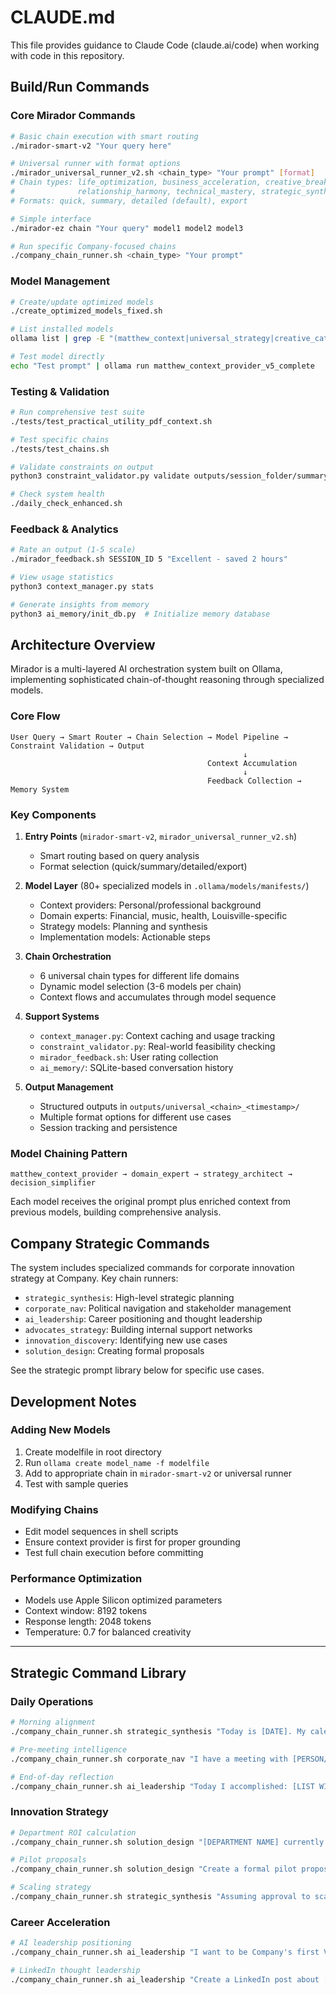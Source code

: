 # CLAUDE.md

This file provides guidance to Claude Code (claude.ai/code) when working with code in this repository.

## Build/Run Commands

### Core Mirador Commands
```bash
# Basic chain execution with smart routing
./mirador-smart-v2 "Your query here"

# Universal runner with format options
./mirador_universal_runner_v2.sh <chain_type> "Your prompt" [format]
# Chain types: life_optimization, business_acceleration, creative_breakthrough, 
#              relationship_harmony, technical_mastery, strategic_synthesis
# Formats: quick, summary, detailed (default), export

# Simple interface
./mirador-ez chain "Your query" model1 model2 model3

# Run specific Company-focused chains
./company_chain_runner.sh <chain_type> "Your prompt"
```

### Model Management
```bash
# Create/update optimized models
./create_optimized_models_fixed.sh

# List installed models
ollama list | grep -E "(matthew_context|universal_strategy|creative_catalyst|practical_implementer)"

# Test model directly
echo "Test prompt" | ollama run matthew_context_provider_v5_complete
```

### Testing & Validation
```bash
# Run comprehensive test suite
./tests/test_practical_utility_pdf_context.sh

# Test specific chains
./tests/test_chains.sh

# Validate constraints on output
python3 constraint_validator.py validate outputs/session_folder/summary.md

# Check system health
./daily_check_enhanced.sh
```

### Feedback & Analytics
```bash
# Rate an output (1-5 scale)
./mirador_feedback.sh SESSION_ID 5 "Excellent - saved 2 hours"

# View usage statistics
python3 context_manager.py stats

# Generate insights from memory
python3 ai_memory/init_db.py  # Initialize memory database
```

## Architecture Overview

Mirador is a multi-layered AI orchestration system built on Ollama, implementing sophisticated chain-of-thought reasoning through specialized models.

### Core Flow
```
User Query → Smart Router → Chain Selection → Model Pipeline → Constraint Validation → Output
                                                    ↓
                                            Context Accumulation
                                                    ↓
                                            Feedback Collection → Memory System
```

### Key Components

1. **Entry Points** (`mirador-smart-v2`, `mirador_universal_runner_v2.sh`)
   - Smart routing based on query analysis
   - Format selection (quick/summary/detailed/export)

2. **Model Layer** (80+ specialized models in `.ollama/models/manifests/`)
   - Context providers: Personal/professional background
   - Domain experts: Financial, music, health, Louisville-specific
   - Strategy models: Planning and synthesis
   - Implementation models: Actionable steps

3. **Chain Orchestration**
   - 6 universal chain types for different life domains
   - Dynamic model selection (3-6 models per chain)
   - Context flows and accumulates through model sequence

4. **Support Systems**
   - `context_manager.py`: Context caching and usage tracking
   - `constraint_validator.py`: Real-world feasibility checking
   - `mirador_feedback.sh`: User rating collection
   - `ai_memory/`: SQLite-based conversation history

5. **Output Management**
   - Structured outputs in `outputs/universal_<chain>_<timestamp>/`
   - Multiple format options for different use cases
   - Session tracking and persistence

### Model Chaining Pattern
```
matthew_context_provider → domain_expert → strategy_architect → decision_simplifier
```

Each model receives the original prompt plus enriched context from previous models, building comprehensive analysis.

## Company Strategic Commands

The system includes specialized commands for corporate innovation strategy at Company. Key chain runners:

- `strategic_synthesis`: High-level strategic planning
- `corporate_nav`: Political navigation and stakeholder management  
- `ai_leadership`: Career positioning and thought leadership
- `advocates_strategy`: Building internal support networks
- `innovation_discovery`: Identifying new use cases
- `solution_design`: Creating formal proposals

See the strategic prompt library below for specific use cases.

## Development Notes

### Adding New Models
1. Create modelfile in root directory
2. Run `ollama create model_name -f modelfile`
3. Add to appropriate chain in `mirador-smart-v2` or universal runner
4. Test with sample queries

### Modifying Chains
- Edit model sequences in shell scripts
- Ensure context provider is first for proper grounding
- Test full chain execution before committing

### Performance Optimization
- Models use Apple Silicon optimized parameters
- Context window: 8192 tokens
- Response length: 2048 tokens
- Temperature: 0.7 for balanced creativity

---

## Strategic Command Library

### Daily Operations
```bash
# Morning alignment
./company_chain_runner.sh strategic_synthesis "Today is [DATE]. My calendar shows: [PASTE YOUR CALENDAR]. My top 3 priorities this week are: 1) Maintain Risk Management excellence, 2) Build Mirador coalition, 3) Position for AI leadership. Given these constraints and opportunities, what are the 3 highest-leverage actions I should take today?"

# Pre-meeting intelligence
./company_chain_runner.sh corporate_nav "I have a meeting with [PERSON/TEAM] in 30 minutes about [TOPIC]. Their priorities are [THEIR GOALS]. How should I navigate this conversation to build support for innovation?"

# End-of-day reflection
./company_chain_runner.sh ai_leadership "Today I accomplished: [LIST WINS]. I faced challenges with: [LIST CHALLENGES]. Tomorrow's key meetings are: [LIST MEETINGS]. How can I build on today's momentum?"
```

### Innovation Strategy
```bash
# Department ROI calculation
./company_chain_runner.sh solution_design "[DEPARTMENT NAME] currently spends [X HOURS] per week on [SPECIFIC TASK]. Calculate the specific ROI if Mirador automated their process."

# Pilot proposals
./company_chain_runner.sh solution_design "Create a formal pilot proposal for implementing Mirador in [DEPARTMENT]. Include executive summary, current state analysis, proposed future state, implementation timeline, success metrics."

# Scaling strategy
./company_chain_runner.sh strategic_synthesis "Assuming approval to scale Mirador, create a 180-day roadmap that maintains quality while scaling, builds organizational capability, and positions me as indispensable architect."
```

### Career Acceleration
```bash
# AI leadership positioning
./company_chain_runner.sh ai_leadership "I want to be Company's first VP of AI Innovation. Current title: Risk Management Professional II. What specific actions over the next 90 days position me for this role?"

# LinkedIn thought leadership
./company_chain_runner.sh ai_leadership "Create a LinkedIn post about [AI TOPIC] that demonstrates thought leadership without revealing Mirador specifically, attracts Company executive attention."
```